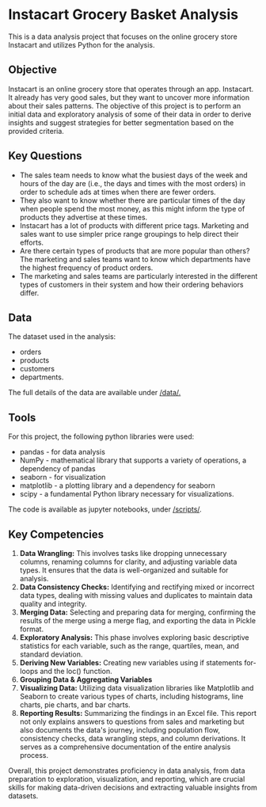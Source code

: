 # Instacart Grocery Basket Analysis
This is a data analysis project that focuses on the online grocery store Instacart and utilizes Python for the analysis.
## Objective
Instacart is an online grocery store that operates through an app. Instacart. It already has very good sales, but they
want to uncover more information about their sales patterns. The objective of this project is to 
perform an initial data and exploratory analysis of some of their data in order
to derive insights and suggest strategies for better segmentation based on the provided criteria.
## Key Questions
* The sales team needs to know what the busiest days of the week and hours of the
day are (i.e., the days and times with the most orders) in order to schedule ads at
times when there are fewer orders.
* They also want to know whether there are particular times of the day when people
spend the most money, as this might inform the type of products they advertise at
these times.
* Instacart has a lot of products with different price tags. Marketing and sales want to
use simpler price range groupings to help direct their efforts.
* Are there certain types of products that are more popular than others? The marketing
and sales teams want to know which departments have the highest frequency of
product orders.
* The marketing and sales teams are particularly interested in the different types of
customers in their system and how their ordering behaviors differ.
## Data
The dataset used in the analysis:

* orders
* products
* customers
* departments.
  
The full details of the data are available under [/data/.](https://github.com/SanjaIlinSpirovska/INSTACART-GROCERY_Python/tree/main/02%20Data/Original%20Data)
## Tools
For this project, the following python libraries were used:
+ pandas - for data analysis
+ NumPy - mathematical library that supports a variety of operations, a dependency of pandas
+ seaborn - for visualization
+ matplotlib - a plotting library and a dependency for seaborn
+ scipy - a fundamental Python library necessary for visualizations.
  
The code is available as jupyter notebooks, under [/scripts/](https://github.com/SanjaIlinSpirovska/INSTACART-GROCERY_Python/tree/main/03%20Scripts).
## Key Competencies
1. **Data Wrangling:** This involves tasks like dropping unnecessary columns, renaming columns for clarity, and adjusting variable data types. It ensures that the data is well-organized and suitable for analysis.
2. **Data Consistency Checks:** Identifying and rectifying mixed or incorrect data types, dealing with missing values and duplicates to maintain data quality and integrity.
3. **Merging Data:** Selecting and preparing data for merging, confirming the results of the merge using a merge flag, and exporting the data in Pickle format.
4. **Exploratory Analysis:** This phase involves exploring basic descriptive statistics for each variable, such as the range, quartiles, mean, and standard deviation.
5. **Deriving New Variables:** Creating new variables using if statements for-loops and the loc() function.
6. **Grouping Data & Aggregating Variables**
7. **Visualizing Data:** Utilizing data visualization libraries like Matplotlib and Seaborn to create various types of charts, including histograms, line charts, pie charts, and bar charts.
8. **Reporting Results:** Summarizing the findings in an Excel file. This report not only explains answers to questions from sales and marketing but also documents the data's journey, including population flow, consistency checks, data wrangling steps, and column derivations. It serves as a comprehensive documentation of the entire analysis process. 

Overall, this project demonstrates proficiency in data analysis, from data preparation to exploration, visualization, and reporting, which are crucial skills for making data-driven decisions and extracting valuable insights from datasets.
